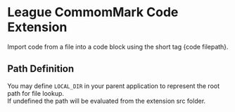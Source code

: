 # League CommomMark Code Extension

Import code from a file into a code block using the short tag {code filepath}.

## Path Definition

You may define `LOCAL_DIR` in your parent application to represent the root path for file lookup.  
If undefined the path will be evaluated from the extension src folder.